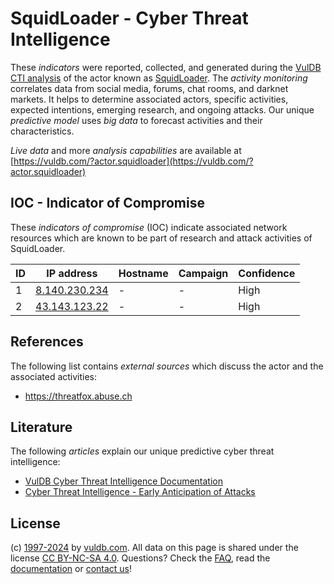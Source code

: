 # SquidLoader - Cyber Threat Intelligence

These _indicators_ were reported, collected, and generated during the [VulDB CTI analysis](https://vuldb.com/?kb.cti) of the actor known as [SquidLoader](https://vuldb.com/?actor.squidloader). The _activity monitoring_ correlates data from social media, forums, chat rooms, and darknet markets. It helps to determine associated actors, specific activities, expected intentions, emerging research, and ongoing attacks. Our unique _predictive model_ uses _big data_ to forecast activities and their characteristics.

_Live data_ and more _analysis capabilities_ are available at [https://vuldb.com/?actor.squidloader](https://vuldb.com/?actor.squidloader)

## IOC - Indicator of Compromise

These _indicators of compromise_ (IOC) indicate associated network resources which are known to be part of research and attack activities of SquidLoader.

ID | IP address | Hostname | Campaign | Confidence
-- | ---------- | -------- | -------- | ----------
1 | [8.140.230.234](https://vuldb.com/?ip.8.140.230.234) | - | - | High
2 | [43.143.123.22](https://vuldb.com/?ip.43.143.123.22) | - | - | High

## References

The following list contains _external sources_ which discuss the actor and the associated activities:

* https://threatfox.abuse.ch

## Literature

The following _articles_ explain our unique predictive cyber threat intelligence:

* [VulDB Cyber Threat Intelligence Documentation](https://vuldb.com/?kb.cti)
* [Cyber Threat Intelligence - Early Anticipation of Attacks](https://www.scip.ch/en/?labs.20201022)

## License

(c) [1997-2024](https://vuldb.com/?kb.changelog) by [vuldb.com](https://vuldb.com/?kb.about). All data on this page is shared under the license [CC BY-NC-SA 4.0](https://creativecommons.org/licenses/by-nc-sa/4.0/). Questions? Check the [FAQ](https://vuldb.com/?kb.faq), read the [documentation](https://vuldb.com/?kb) or [contact us](https://vuldb.com/?contact)!
